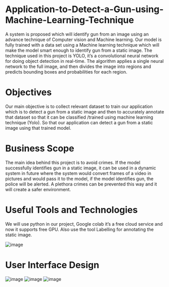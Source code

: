 # Application-to-Detect-a-Gun-using-Machine-Learning-Technique
A system is proposed which will identify gun from an image using an advance technique of Computer vision and Machine learning. Our model is fully trained with a data set using a Machine learning technique which will make the model smart enough to identify gun from a static image. The technique used in this project is YOLO, it’s a convolutional neural network for doing object detection in real-time. The algorithm applies a single neural network to the full image, and then divides the image into regions and predicts bounding boxes and probabilities for each region.
#	Objectives
Our main objective is to collect relevant dataset to train our application which is to detect a gun from a static image and then to accurately annotate that dataset so that it can be classified /trained using machine learning technique (Yolo). So that our application can detect a gun from a static image using that trained model.

# Business Scope
The main idea behind this project is to avoid crimes. If the model successfully identifies gun in a static image, it can be used in a dynamic system in future where the system would convert frames of a video in pictures and would pass it to the model, if the model identifies gun, the police will be alerted. A plethora crimes can be prevented this way and it will create a safer environment. 

# Useful Tools and Technologies
We will use python in our project, Google colab it’s a free cloud service and now it supports free GPU. Also use the tool Labelling for annotating the static image.

![image](https://user-images.githubusercontent.com/49776383/175454791-905ce41e-397b-4447-870d-3fea3e912c9e.png)


# User Interface Design
![image](https://user-images.githubusercontent.com/49776383/175454941-c2cc720d-7806-4eaa-8fd3-4f84879c517e.png)
![image](https://user-images.githubusercontent.com/49776383/175454959-ba97cffe-ce18-46a5-9b47-047db392d90e.png)
![image](https://user-images.githubusercontent.com/49776383/175454973-6809a1ee-8a86-4052-a932-0410d79dd27c.png)
